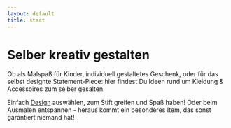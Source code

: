 ```yaml
---
layout: default
title: start
---
```


# Selber kreativ gestalten

Ob als Malspaß für Kinder, individuell gestaltetes Geschenk, oder für das selbst designte Statement-Piece: hier findest Du Ideen rund um Kleidung & Accessoires zum selber gesalten.

Einfach [Design](designs.md) auswählen, zum Stift greifen und Spaß haben! Oder beim Ausmalen entspannen - heraus kommt ein besonderes Item, das sonst garantiert niemand hat!
